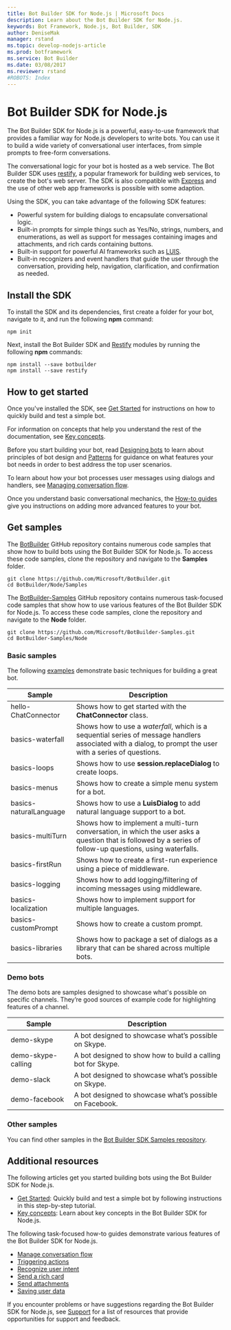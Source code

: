 ```yaml
---
title: Bot Builder SDK for Node.js | Microsoft Docs
description: Learn about the Bot Builder SDK for Node.js.
keywords: Bot Framework, Node.js, Bot Builder, SDK
author: DeniseMak
manager: rstand
ms.topic: develop-nodejs-article
ms.prod: botframework
ms.service: Bot Builder
ms.date: 03/08/2017
ms.reviewer: rstand
#ROBOTS: Index
---
```


# Bot Builder SDK for Node.js


The Bot Builder SDK for Node.js is a powerful, easy-to-use framework that provides a familiar way for Node.js developers to write bots.
You can use it to build a wide variety of conversational user interfaces, from simple prompts to free-form conversations.

The conversational logic for your bot is hosted as a web service. The Bot Builder SDK uses <a href="http://restify.com">restify</a>, a popular framework for building web services, to create the bot's web server. 
The SDK is also compatible with <a href="http://expressjs.com/">Express</a> and the use of other web app frameworks is possible with some adaption. 

Using the SDK, you can take advantage of the following SDK features: 

- Powerful system for building dialogs to encapsulate conversational logic.
- Built-in prompts for simple things such as Yes/No, strings, numbers, and enumerations, as well as support for messages containing images and attachments, 
and rich cards containing buttons.
- Built-in support for powerful AI frameworks such as <a href="http://luis.ai" target="_blank">LUIS</a>.
- Built-in recognizers and event handlers that guide the user through the 
conversation, providing help, navigation, clarification, and confirmation as needed.

## Install the SDK


To install the SDK and its dependencies, first create a folder for your bot, navigate to it, and run the following **npm** command:

```
npm init
```

Next, install the Bot Builder SDK and <a href="http://restify.com/" target="_blank">Restify</a> modules by running the following **npm** commands:

```
npm install --save botbuilder
npm install --save restify
```

## How to get started

<!-- TODO: Make sure this section is consistent with Resources and doesn't duplicate it -->
Once you've installed the SDK, see [Get Started](~/nodejs/getstarted.md) for instructions on how to quickly build and test a simple bot.

For information on concepts that help you understand the rest of the documentation, see [Key concepts](~/nodejs/concepts.md).

<!--
* [Glossary](~/bot-framework-glossary.md): Covers terminology that is used throughout the SDK documentation. -->

Before you start building your bot, read [Designing bots][DesignGuide] to learn about principles of bot design and [Patterns][DesignPatterns] for guidance on what features your bot needs in order to best address the top user scenarios. 


To learn about how your bot processes user messages using dialogs and handlers, see [Managing conversation flow](~/nodejs/manage-conversation-flow.md).


Once you understand basic conversational mechanics, the [How-to guides][HowToFirstArticle] give you instructions on adding more advanced features to your bot.

## Get samples

The <a href="https://github.com/Microsoft/BotBuilder" target="_blank">BotBuilder</a> GitHub repository 
contains numerous code samples that show how to build bots using the Bot Builder SDK for Node.js. 
To access these code samples, clone the repository and navigate to the **Samples** folder.

```
git clone https://github.com/Microsoft/BotBuilder.git
cd BotBuilder/Node/Samples
```

The <a href="https://github.com/Microsoft/BotBuilder-Samples" target="_blank">BotBuilder-Samples</a> GitHub repository 
contains numerous task-focused code samples that show how to use various features of the Bot Builder SDK for Node.js. 
To access these code samples, clone the repository and navigate to the **Node** folder.

```
git clone https://github.com/Microsoft/BotBuilder-Samples.git
cd BotBuilder-Samples/Node
```

### Basic samples

The following [examples](https://github.com/Microsoft/BotBuilder/tree/master/Node/examples) demonstrate basic techniques for building a great bot.

| Sample | Description |
|------|------|
| hello-ChatConnector | Shows how to get started with the **ChatConnector** class. |
| basics-waterfall | Shows how to use a *waterfall*, which is a sequential series of message handlers associated with a dialog, to prompt the user with a series of questions. |
| basics-loops | Shows how to use **session.replaceDialog** to create loops. |
| basics-menus | Shows how to create a simple menu system for a bot. |
| basics-naturalLanguage | Shows how to use a **LuisDialog** to add natural language support to a bot. | 
| basics-multiTurn | Shows how to implement a multi-turn conversation, in which the user asks a question that is followed by a series of follow-up questions, using waterfalls. | 
| basics-firstRun | Shows how to create a first-run experience using a piece of middleware. |
| basics-logging| Shows how to add logging/filtering of incoming messages using middleware. |
| basics-localization | Shows how to implement support for multiple languages. | 
| basics-customPrompt | Shows how to create a custom prompt. |
| basics-libraries | Shows how to package a set of dialogs as a library that can be shared across multiple bots. |

### Demo bots

The demo bots are samples designed to showcase what's possible on specific channels. They’re good sources of example code for highlighting features of a channel.

| Sample | Description |
|------|------|
| demo-skype | A bot designed to showcase what’s possible on Skype. | 
| demo-skype-calling | A bot designed to show how to build a calling bot for Skype. |
| demo-slack | A bot designed to showcase what’s possible on Skype. | 
| demo-facebook | A bot designed to showcase what’s possible on Facebook. |

### Other samples

You can find other samples in the [Bot Builder SDK Samples repository](https://github.com/Microsoft/BotBuilder-Samples/tree/master/Node). 

## Additional resources

The following articles get you started building bots using the Bot Builder SDK for Node.js.

* [Get Started](~/nodejs/getstarted.md): Quickly build and test a simple bot by following instructions in this step-by-step tutorial.
* [Key concepts](~/nodejs/concepts.md): Learn about key concepts in the Bot Builder SDK for Node.js.

The following task-focused how-to guides demonstrate various features of the Bot Builder SDK for Node.js.

* [Manage conversation flow](~/nodejs/manage-conversation-flow.md)
* [Triggering actions](~/nodejs/global-handlers.md)
* [Recognize user intent](~/nodejs/recognize-intent.md)
* [Send a rich card](~/nodejs/send-card-buttons.md)
* [Send attachments](~/nodejs/send-receive-attachments.md)
* [Saving user data](~/nodejs/save-user-data.md)


If you encounter problems or have suggestions regarding the Bot Builder SDK for Node.js, 
see [Support](~/resources/support.md) for a list of resources that provide opportunities 
for support and feedback. 

[HowToFirstArticle]: ~/nodejs/localization.md
[DesignGuide]: ~/design/principles.md
[DesignPatterns]: ~/design/patterns-task.md

